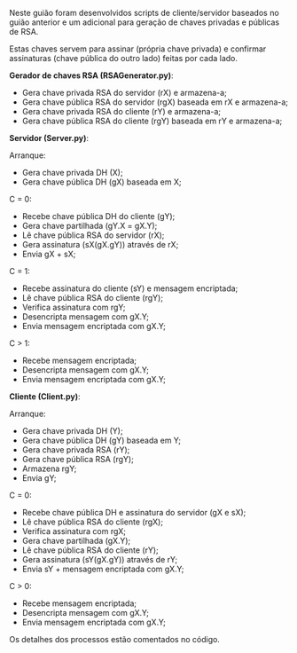 Neste guião foram desenvolvidos scripts de cliente/servidor baseados no guião anterior e um adicional para geração de chaves privadas e públicas de RSA.

Estas chaves servem para assinar (própria chave privada) e confirmar assinaturas (chave pública do outro lado) feitas por cada lado.

**Gerador de chaves RSA (RSAGenerator.py)**:
* Gera chave privada RSA do servidor (rX) e armazena-a;
* Gera chave pública RSA do servidor (rgX) baseada em rX e armazena-a;
* Gera chave privada RSA do cliente (rY) e armazena-a;
* Gera chave pública RSA do cliente (rgY) baseada em rY e armazena-a;

**Servidor (Server.py)**:

Arranque:

* Gera chave privada DH (X);
* Gera chave pública DH (gX) baseada em X;

C = 0:

* Recebe chave pública DH do cliente (gY);
* Gera chave partilhada (gY.X = gX.Y);
* Lê chave pública RSA do servidor (rX);
* Gera assinatura (sX(gX.gY)) através de rX;
* Envia gX + sX;

C = 1:

* Recebe assinatura do cliente (sY) e mensagem encriptada;
* Lê chave pública RSA do cliente (rgY);
* Verifica assinatura com rgY;
* Desencripta mensagem com gX.Y;
* Envia mensagem encriptada com gX.Y;

C > 1:

* Recebe mensagem encriptada;
* Desencripta mensagem com gX.Y;
* Envia mensagem encriptada com gX.Y;

**Cliente (Client.py)**:

Arranque:

* Gera chave privada DH (Y);
* Gera chave pública DH (gY) baseada em Y;
* Gera chave privada RSA (rY);
* Gera chave pública RSA (rgY);
* Armazena rgY;
* Envia gY;

C = 0:

* Recebe chave pública DH e assinatura do servidor (gX e sX);
* Lê chave pública RSA do cliente (rgX);
* Verifica assinatura com rgX;
* Gera chave partilhada (gX.Y);
* Lê chave pública RSA do cliente (rY);
* Gera assinatura (sY(gX.gY)) através de rY;
* Envia sY + mensagem encriptada com gX.Y;

C > 0:

* Recebe mensagem encriptada;
* Desencripta mensagem com gX.Y;
* Envia mensagem encriptada com gX.Y;

Os detalhes dos processos estão comentados no código.
